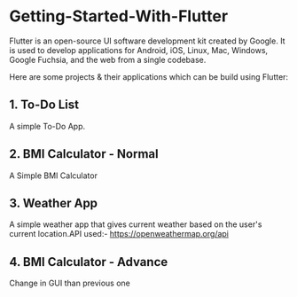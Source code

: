 # Getting-Started-With-Flutter
Flutter is an open-source UI software development kit created by Google. It is used to develop applications for Android, iOS, Linux, Mac, Windows, Google Fuchsia, and the web from a single codebase.

Here are some projects & their applications which can be build using Flutter:
## 1. To-Do List
A simple To-Do App.

## 2. BMI Calculator - Normal
A Simple BMI Calculator

## 3. Weather App
A simple weather app that gives current weather based on the user's current location.API used:- https://openweathermap.org/api

## 4. BMI Calculator - Advance
Change in GUI than previous one
